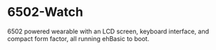 # 6502-Watch
6502 powered wearable with an LCD screen, keyboard interface, and compact form factor, all running ehBasic to boot.
